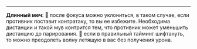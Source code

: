 --------------
**Длинный меч**:
:small_orange_diamond: после фокуса можно уклониться, в таком случае, если противник поставит контратаку, то вы ее избежите. Необходима дистанции и такой мув контрится тем, что противник может уменьшить дистанцию до парирования.
:small_orange_diamond: если в правильный тайминг шифтануть, то можно преодолеть волну летящую в вас без получения урона.